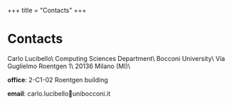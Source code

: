 +++
title = "Contacts"
+++

# Contacts
Carlo Lucibello\\
Computing Sciences Department\\
Bocconi University\\
Via Guglielmo Roentgen 1\\
20136 Milano (MI)\\

**office**: 2-C1-02 Roentgen building

**email**: carlo.lucibello&#128012;unibocconi.it

